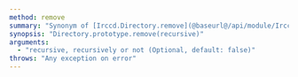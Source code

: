 ```yaml
---
method: remove
summary: "Synonym of [Irccd.Directory.remove](@baseurl@/api/module/Irccd.Directory/function/remove.html) but the path is taken from the directory object."
synopsis: "Directory.prototype.remove(recursive)"
arguments:
  - "recursive, recursively or not (Optional, default: false)"
throws: "Any exception on error"
---
```

